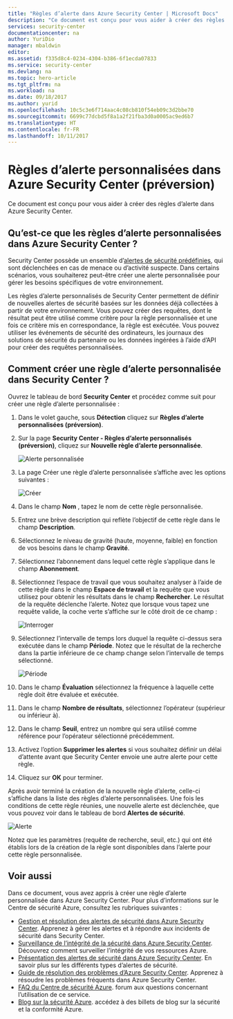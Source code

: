 ```yaml
---
title: "Règles d’alerte dans Azure Security Center | Microsoft Docs"
description: "Ce document est conçu pour vous aider à créer des règles d’alerte dans Azure Security Center."
services: security-center
documentationcenter: na
author: YuriDio
manager: mbaldwin
editor: 
ms.assetid: f335d8c4-0234-4304-b386-6f1ecda07833
ms.service: security-center
ms.devlang: na
ms.topic: hero-article
ms.tgt_pltfrm: na
ms.workload: na
ms.date: 09/18/2017
ms.author: yurid
ms.openlocfilehash: 10c5c3e6f714aac4c08cb810f54eb09c3d2bbe70
ms.sourcegitcommit: 6699c77dcbd5f8a1a2f21fba3d0a0005ac9ed6b7
ms.translationtype: HT
ms.contentlocale: fr-FR
ms.lasthandoff: 10/11/2017
---
```

# <a name="custom-alert-rules-in-azure-security-center-preview"></a>Règles d’alerte personnalisées dans Azure Security Center (préversion)
Ce document est conçu pour vous aider à créer des règles d’alerte dans Azure Security Center.

## <a name="what-are-custom-alert-rules-in-security-center"></a>Qu’est-ce que les règles d’alerte personnalisées dans Azure Security Center ?

Security Center possède un ensemble d’[alertes de sécurité prédéfinies](https://docs.microsoft.com/azure/security-center/security-center-managing-and-responding-alerts), qui sont déclenchées en cas de menace ou d’activité suspecte. Dans certains scénarios, vous souhaiterez peut-être créer une alerte personnalisée pour gérer les besoins spécifiques de votre environnement. 

Les règles d’alerte personnalisés de Security Center permettent de définir de nouvelles alertes de sécurité basées sur les données déjà collectées à partir de votre environnement. Vous pouvez créer des requêtes, dont le résultat peut être utilisé comme critère pour la règle personnalisée et une fois ce critère mis en correspondance, la règle est exécutée. Vous pouvez utiliser les événements de sécurité des ordinateurs, les journaux des solutions de sécurité du partenaire ou les données ingérées à l’aide d’API pour créer des requêtes personnalisées. 

## <a name="how-to-create-a-custom-alert-rule-in-security-center"></a>Comment créer une règle d’alerte personnalisée dans Security Center ?

Ouvrez le tableau de bord **Security Center** et procédez comme suit pour créer une règle d’alerte personnalisée :

1.  Dans le volet gauche, sous **Détection** cliquez sur **Règles d’alerte personnalisées (préversion)**.
2.  Sur la page **Security Center - Règles d’alerte personnalisés (préversion)**, cliquez sur **Nouvelle règle d’alerte personnalisée**.

    ![Alerte personnalisée](./media/security-center-custom-alert/security-center-custom-alert-fig1.png)
    
3.  La page Créer une règle d’alerte personnalisée s’affiche avec les options suivantes :
    
    ![Créer](./media/security-center-custom-alert/security-center-custom-alert-fig2.png)

4.  Dans le champ **Nom** , tapez le nom de cette règle personnalisée.
5.  Entrez une brève description qui reflète l’objectif de cette règle dans le champ **Description**.
6.  Sélectionnez le niveau de gravité (haute, moyenne, faible) en fonction de vos besoins dans le champ **Gravité**.
7.  Sélectionnez l’abonnement dans lequel cette règle s’applique dans le champ **Abonnement**.
8.  Sélectionnez l’espace de travail que vous souhaitez analyser à l’aide de cette règle dans le champ **Espace de travail** et la requête que vous utilisez pour obtenir les résultats dans le champ **Rechercher**. Le résultat de la requête déclenche l’alerte. Notez que lorsque vous tapez une requête valide, la coche verte s’affiche sur le côté droit de ce champ :

    ![Interroger](./media/security-center-custom-alert/security-center-custom-alert-fig3.png)

10. Sélectionnez l’intervalle de temps lors duquel la requête ci-dessus sera exécutée dans le champ **Période**. Notez que le résultat de la recherche dans la partie inférieure de ce champ change selon l’intervalle de temps sélectionné.

    ![Période](./media/security-center-custom-alert/security-center-custom-alert-fig4.png)

11. Dans le champ **Évaluation** sélectionnez la fréquence à laquelle cette règle doit être évaluée et exécutée.
12. Dans le champ **Nombre de résultats**, sélectionnez l’opérateur (supérieur ou inférieur à).
13. Dans le champ **Seuil**, entrez un nombre qui sera utilisé comme référence pour l’opérateur sélectionné précédemment.
14. Activez l’option **Supprimer les alertes** si vous souhaitez définir un délai d’attente avant que Security Center envoie une autre alerte pour cette règle.
15. Cliquez sur **OK** pour terminer.

Après avoir terminé la création de la nouvelle règle d’alerte, celle-ci s’affiche dans la liste des règles d’alerte personnalisées. Une fois les conditions de cette règle réunies, une nouvelle alerte est déclenchée, que vous pouvez voir dans le tableau de bord **Alertes de sécurité**.

![Alerte](./media/security-center-custom-alert/security-center-custom-alert-fig5.png)

Notez que les paramètres (requête de recherche, seuil, etc.) qui ont été établis lors de la création de la règle sont disponibles dans l’alerte pour cette règle personnalisée.

## <a name="see-also"></a>Voir aussi
Dans ce document, vous avez appris à créer une règle d’alerte personnalisée dans Azure Security Center. Pour plus d’informations sur le Centre de sécurité Azure, consultez les rubriques suivantes :

* [Gestion et résolution des alertes de sécurité dans Azure Security Center](https://docs.microsoft.com/azure/security-center/security-center-managing-and-responding-alerts). Apprenez à gérer les alertes et à répondre aux incidents de sécurité dans Security Center.
* [Surveillance de l’intégrité de la sécurité dans Azure Security Center](security-center-monitoring.md). Découvrez comment surveiller l’intégrité de vos ressources Azure.
* [Présentation des alertes de sécurité dans Azure Security Center](https://docs.microsoft.com/azure/security-center/security-center-alerts-type). En savoir plus sur les différents types d’alertes de sécurité.
* [Guide de résolution des problèmes d’Azure Security Center](https://docs.microsoft.com/azure/security-center/security-center-troubleshooting-guide). Apprenez à résoudre les problèmes fréquents dans Azure Security Center. 
* [FAQ du Centre de sécurité Azure](security-center-faq.md). forum aux questions concernant l’utilisation de ce service.
* [Blog sur la sécurité Azure](http://blogs.msdn.com/b/azuresecurity/). accédez à des billets de blog sur la sécurité et la conformité Azure.

